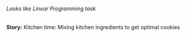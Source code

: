 ###### Looks like Linear Programming task

**Story:** Kitchen time: Mixing kitchen ingredients to get optimal cookies